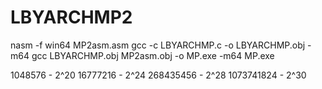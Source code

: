 # LBYARCHMP2


nasm -f win64 MP2asm.asm
gcc -c LBYARCHMP.c -o LBYARCHMP.obj -m64
gcc LBYARCHMP.obj MP2asm.obj -o MP.exe -m64
MP.exe







1048576 - 2^20
16777216 - 2^24
268435456 - 2^28
1073741824 - 2^30
